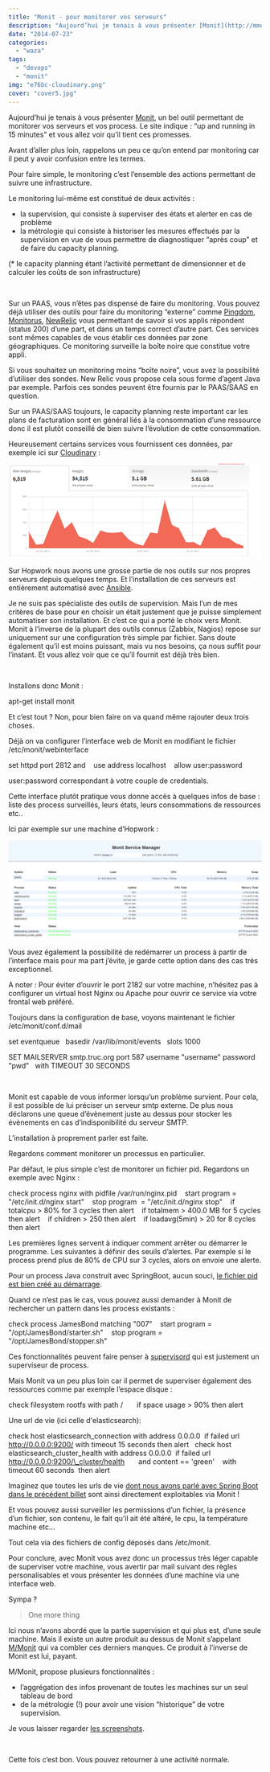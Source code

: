 ```yaml
---
title: "Monit - pour monitorer vos serveurs"
description: "Aujourd’hui je tenais à vous présenter [Monit](http://mmonit.com/monit/), un bel outil permettant de monitorer vos serveurs et vos process. Le site in..."
date: "2014-07-23"
categories: 
  - "waza"
tags: 
  - "devops"
  - "monit"
img: "e76bc-cloudinary.png"
cover: "cover5.jpg"
---
```


Aujourd’hui je tenais à vous présenter [Monit](http://mmonit.com/monit/), un bel outil permettant de monitorer vos serveurs et vos process. Le site indique : “up and running in 15 minutes” et vous allez voir qu’il tient ces promesses.

Avant d’aller plus loin, rappelons un peu ce qu’on entend par monitoring car il peut y avoir confusion entre les termes.

Pour faire simple, le monitoring c’est l’ensemble des actions permettant de suivre une infrastructure.

Le monitoring lui-même est constitué de deux activités :

- la supervision, qui consiste à superviser des états et alerter en cas de problème
- la métrologie qui consiste à historiser les mesures effectués par la supervision en vue de vous permettre de diagnostiquer “après coup” et de faire du capacity planning.

(\* le capacity planning étant l’activité permettant de dimensionner et de calculer les coûts de son infrastructure)

 

Sur un PAAS, vous n’êtes pas dispensé de faire du monitoring. Vous pouvez déjà utiliser des outils pour faire du monitoring “externe” comme [Pingdom](https://www.pingdom.com/), [Monitorus](http://www.monitor.us/en/website-monitoring), [NewRelic](http://newrelic.com/) vous permettant de savoir si vos applis répondent (status 200) d’une part, et dans un temps correct d’autre part. Ces services sont mêmes capables de vous établir ces données par zone géographiques. Ce monitoring surveille la boîte noire que constitue votre appli.

Si vous souhaitez un monitoring moins “boîte noire”, vous avez la possibilité d’utiliser des sondes. New Relic vous propose cela sous forme d’agent Java par exemple. Parfois ces sondes peuvent être fournis par le PAAS/SAAS en question.

Sur un PAAS/SAAS toujours, le capacity planning reste important car les plans de facturation sont en général liés à la consommation d’une ressource donc il est plutôt conseillé de bien suivre l’évolution de cette consommation.

Heureusement certains services vous fournissent ces données, par exemple ici sur [Cloudinary](https://cloudinary.com) :

[![cloudinary](/images/e76bc-cloudinary.png)](http://eventuallycoding.com/wp-content/uploads/2014/07/e76bc-cloudinary.png)

Sur Hopwork nous avons une grosse partie de nos outils sur nos propres serveurs depuis quelques temps. Et l’installation de ces serveurs est entièrement automatisé avec [Ansible](http://www.ansible.com/home).

Je ne suis pas spécialiste des outils de supervision. Mais l’un de mes critères de base pour en choisir un était justement que je puisse simplement automatiser son installation. Et c’est ce qui a porté le choix vers Monit. Monit à l’inverse de la plupart des outils connus (Zabbix, Nagios) repose sur uniquement sur une configuration très simple par fichier. Sans doute également qu’il est moins puissant, mais vu nos besoins, ça nous suffit pour l’instant. Et vous allez voir que ce qu’il fournit est déjà très bien.

 

Installons donc Monit :

apt-get install monit

Et c’est tout ? Non, pour bien faire on va quand même rajouter deux trois choses.

Déjà on va configurer l’interface web de Monit en modifiant le fichier /etc/monit/webinterface

set httpd port 2812 and
   use address localhost
   allow user:password

user:password correspondant à votre couple de credentials.

Cette interface plutôt pratique vous donne accès à quelques infos de base : liste des process surveillés, leurs états, leurs consommations de ressources etc..

Ici par exemple sur une machine d’Hopwork :

[![monit](/images/1ee46-monit.png)](http://eventuallycoding.com/wp-content/uploads/2014/07/1ee46-monit.png)

Vous avez également la possibilité de redémarrer un process à partir de l’interface mais pour ma part j’évite, je garde cette option dans des cas très exceptionnel.

A noter : Pour éviter d’ouvrir le port 2182 sur votre machine, n’hésitez pas à configurer un virtual host Nginx ou Apache pour ouvrir ce service via votre frontal web préféré.

Toujours dans la configuration de base, voyons maintenant le fichier /etc/monit/conf.d/mail

set eventqueue
  basedir /var/lib/monit/events
  slots 1000

SET MAILSERVER smtp.truc.org port 587 username "username" password "pwd"
  with TIMEOUT 30 SECONDS

 

Monit est capable de vous informer lorsqu’un problème survient. Pour cela, il est possible de lui préciser un serveur smtp externe. De plus nous déclarons une queue d’évènement juste au dessus pour stocker les évènements en cas d’indisponibilité du serveur SMTP.

L’installation à proprement parler est faite.

Regardons comment monitorer un processus en particulier.

Par défaut, le plus simple c’est de monitorer un fichier pid. Regardons un exemple avec Nginx :

check process nginx with pidfile /var/run/nginx.pid
   start program = "/etc/init.d/nginx start"
   stop program  = "/etc/init.d/nginx stop"
   if totalcpu > 80% for 3 cycles then alert
   if totalmem > 400.0 MB for 5 cycles then alert
   if children > 250 then alert
   if loadavg(5min) > 20 for 8 cycles then alert

Les premières lignes servent à indiquer comment arrêter ou démarrer le programme. Les suivantes à définir des seuils d’alertes. Par exemple si le process prend plus de 80% de CPU sur 3 cycles, alors on envoie une alerte.

Pour un process Java construit avec SpringBoot, aucun souci, [le fichier pid est bien créé au démarrage](http://www.eventuallycoding.com/index.php/spring-boot-dans-le-doute-reboote/).

Quand ce n’est pas le cas, vous pouvez aussi demander à Monit de rechercher un pattern dans les process existants :

check process JamesBond matching "007"
   start program = "/opt/JamesBond/starter.sh"
   stop program = "/opt/JamesBond/stopper.sh"

Ces fonctionnalités peuvent faire penser à [supervisord](http://supervisord.org/) qui est justement un superviseur de process.

Mais Monit va un peu plus loin car il permet de superviser également des ressources comme par exemple l’espace disque :

check filesystem rootfs with path /
       if space usage > 90% then alert

Une url de vie (ici celle d'elasticsearch):

check host elasticsearch\_connection with address 0.0.0.0
 if failed url http://0.0.0.0:9200/ with timeout 15 seconds then alert  
check host elasticsearch\_cluster\_health with address 0.0.0.0
 if failed url http://0.0.0.0:9200/\_cluster/health   
   and content == 'green'
   with timeout 60 seconds
 then alert

Imaginez que toutes les urls de vie [dont nous avons parlé avec Spring Boot dans le précédent billet](http://www.eventuallycoding.com/index.php/spring-boot-dans-le-doute-reboote/) sont ainsi directement exploitables via Monit !

Et vous pouvez aussi surveiller les permissions d’un fichier, la présence d’un fichier, son contenu, le fait qu’il ait été altéré, le cpu, la température machine etc…

Tout cela via des fichiers de config déposés dans /etc/monit.

Pour conclure, avec Monit vous avez donc un processus très léger capable de superviser votre machine, vous avertir par mail suivant des règles personalisables et vous présenter les données d’une machine via une interface web.

Sympa ?

> One more thing

Ici nous n’avons abordé que la partie supervision et qui plus est, d’une seule machine. Mais il existe un autre produit au dessus de Monit s’appelant [M/Monit](http://mmonit.com/) qui va combler ces derniers manques. Ce produit à l’inverse de Monit est lui, payant.

M/Monit, propose plusieurs fonctionnalités :

- l’aggrégation des infos provenant de toutes les machines sur un seul tableau de bord
- de la métrologie (!) pour avoir une vision “historique” de votre supervision.

Je vous laisser regarder [les screenshots](http://mmonit.com/screenshots/).

 

Cette fois c’est bon. Vous pouvez retourner à une activité normale.
